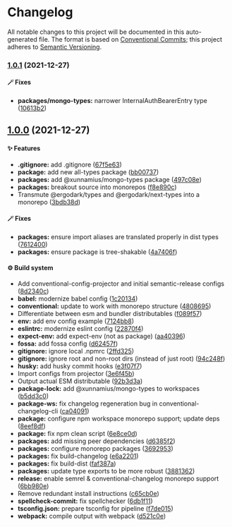 # Changelog

All notable changes to this project will be documented in this auto-generated
file. The format is based on [Conventional Commits][36]; this project adheres to
[Semantic Versioning][37].

### [1.0.1][38] (2021-12-27)

#### 🪄 Fixes

- **packages/mongo-types:** narrower InternalAuthBearerEntry type
  ([10613b2][39])

## [1.0.0][1] (2021-12-27)

#### ✨ Features

- **.gitignore:** add .gitignore ([67f5e63][2])
- **package:** add new all-types package ([bb00737][3])
- **packages:** add @xunnamius/mongo-types package ([497c08e][4])
- **packages:** breakout source into monorepos ([f8e890c][5])
- Transmute @ergodark/types and @ergodark/next-types into a monorepo
  ([3bdb38d][6])

#### 🪄 Fixes

- **packages:** ensure import aliases are translated properly in dist types
  ([7612400][7])
- **packages:** ensure package is tree-shakable ([4a7406f][8])

#### ⚙️ Build system

- Add conventional-config-projector and initial semantic-release configs
  ([8d2340c][9])
- **babel:** modernize babel config ([1c20134][10])
- **conventional:** update to work with monorepo structure ([4808695][11])
- Differentiate between esm and bundler distributables ([f089f57][12])
- **env:** add env config example ([7124bb8][13])
- **eslintrc:** modernize eslint config ([22870f4][14])
- **expect-env:** add expect-env (not as package) ([aa40396][15])
- **fossa:** add fossa config ([d62457f][16])
- **gitignore:** ignore local .npmrc ([2ffd325][17])
- **gitignore:** ignore root and non-root dirs (instead of just root)
  ([94c248f][18])
- **husky:** add husky commit hooks ([e3f07f7][19])
- Import configs from projector ([3e6f45b][20])
- Output actual ESM distributable ([92b3d3a][21])
- **package-lock:** add @xunnamius/mongo-types to workspaces ([b5dd3c0][22])
- **package-ws:** fix changelog regeneration bug in conventional-changelog-cli
  ([ca04091][23])
- **package:** configure npm workspace monorepo support; update deps
  ([8eef8df][24])
- **package:** fix npm clean script ([6e8ce0d][25])
- **packages:** add missing peer dependencies ([d6385f2][26])
- **packages:** configure monorepo packages ([3692953][27])
- **packages:** fix build-changelog ([e6a2201][28])
- **packages:** fix build-dist ([faf387a][29])
- **packages:** update type exports to be more robust ([3881362][30])
- **release:** enable semrel & conventional-changelog monorepo support
  ([6bb980e][31])
- Remove redundant install instructions ([c65cb0e][32])
- **spellcheck-commit:** fix spellchecker ([6db1f11][33])
- **tsconfig.json:** prepare tsconfig for pipeline ([f7de015][34])
- **webpack:** compile output with webpack ([d521c0e][35])

[1]:
  https://github.com/Xunnamius/typescript-utils/compare/67f5e63863018babf847f4bbf21960b91eb1e7b8...mongo-types@1.0.0
[2]:
  https://github.com/Xunnamius/typescript-utils/commit/67f5e63863018babf847f4bbf21960b91eb1e7b8
[3]:
  https://github.com/Xunnamius/typescript-utils/commit/bb00737a6b11e041836bb85f30ceadd8196cc1b6
[4]:
  https://github.com/Xunnamius/typescript-utils/commit/497c08e5f0786856e087ff157e3d730a8a703097
[5]:
  https://github.com/Xunnamius/typescript-utils/commit/f8e890cb7b60726f9fb416653cb81a43dfb98e54
[6]:
  https://github.com/Xunnamius/typescript-utils/commit/3bdb38d8bd7979b8b9dbb8f2639aa1349468d660
[7]:
  https://github.com/Xunnamius/typescript-utils/commit/76124005a0af5a2af18d462353485c2a7a8d5bfd
[8]:
  https://github.com/Xunnamius/typescript-utils/commit/4a7406fb409130a8d600e74ef587d3faf9026b87
[9]:
  https://github.com/Xunnamius/typescript-utils/commit/8d2340c4bc9af4282fe7e78679ad296bedd15f65
[10]:
  https://github.com/Xunnamius/typescript-utils/commit/1c201343df5d01a95cae187b0c3b496c7678adf3
[11]:
  https://github.com/Xunnamius/typescript-utils/commit/48086952bb3570b03812e3eb8f607a3ca27d4229
[12]:
  https://github.com/Xunnamius/typescript-utils/commit/f089f575da900541e71db5c39ad5615e5ecf3639
[13]:
  https://github.com/Xunnamius/typescript-utils/commit/7124bb819c6f6aeac861ff88c054edd470f04c45
[14]:
  https://github.com/Xunnamius/typescript-utils/commit/22870f4c65ffd8eafeaacf201912951dc62abec0
[15]:
  https://github.com/Xunnamius/typescript-utils/commit/aa40396f4cda8ec6b983e2bf423fef95b0660cd5
[16]:
  https://github.com/Xunnamius/typescript-utils/commit/d62457f26654d6e275b3415675c535c4d014e13e
[17]:
  https://github.com/Xunnamius/typescript-utils/commit/2ffd325268043b775e67bb2e0a561c44d1e45e24
[18]:
  https://github.com/Xunnamius/typescript-utils/commit/94c248f245f753b98c44e5f72955735aa958b81c
[19]:
  https://github.com/Xunnamius/typescript-utils/commit/e3f07f73f7a39cc7d897a7507c793620afe6c006
[20]:
  https://github.com/Xunnamius/typescript-utils/commit/3e6f45b73b6af25af008c542bbb0bdc2a544d186
[21]:
  https://github.com/Xunnamius/typescript-utils/commit/92b3d3a3b2941443f169d47f4af5a52fea7f56e1
[22]:
  https://github.com/Xunnamius/typescript-utils/commit/b5dd3c0ddfd356d2ecfbe8b94439088745e6d950
[23]:
  https://github.com/Xunnamius/typescript-utils/commit/ca040911eef4fca128c377b479298a5414984035
[24]:
  https://github.com/Xunnamius/typescript-utils/commit/8eef8df98bb7539d105b91b6d254b78f56ca6f86
[25]:
  https://github.com/Xunnamius/typescript-utils/commit/6e8ce0d0a945a5ff4c65c9400df387b51197af11
[26]:
  https://github.com/Xunnamius/typescript-utils/commit/d6385f2f5314e985fcc406c0a2543128f249d885
[27]:
  https://github.com/Xunnamius/typescript-utils/commit/3692953ca8156babf7b1e7584e042bc09820bce6
[28]:
  https://github.com/Xunnamius/typescript-utils/commit/e6a2201cea079bf34e9c2ef8d7fed216ea7911ca
[29]:
  https://github.com/Xunnamius/typescript-utils/commit/faf387a2da48fb51e02cd76017aa745198000efd
[30]:
  https://github.com/Xunnamius/typescript-utils/commit/38813620d45258fcbc9e774031bfe9ed0510eef8
[31]:
  https://github.com/Xunnamius/typescript-utils/commit/6bb980e31f1a73ff3261e67c4337c5ca9572cb85
[32]:
  https://github.com/Xunnamius/typescript-utils/commit/c65cb0e7604b52f7484ed3399a37dbac3a9b2e8f
[33]:
  https://github.com/Xunnamius/typescript-utils/commit/6db1f11391d869949f480d367d3312eddc3c5eb7
[34]:
  https://github.com/Xunnamius/typescript-utils/commit/f7de015b99cd4c0156f3187e53b9eb06a5985721
[35]:
  https://github.com/Xunnamius/typescript-utils/commit/d521c0ee45d86580f95528f987c8e92077b64e8f
[36]: https://conventionalcommits.org
[37]: https://semver.org
[38]:
  https://github.com/Xunnamius/typescript-utils/compare/mongo-types@1.0.0...mongo-types@1.0.1
[39]:
  https://github.com/Xunnamius/typescript-utils/commit/10613b280f0fb9ddb1927869e16cea1051d4441e
